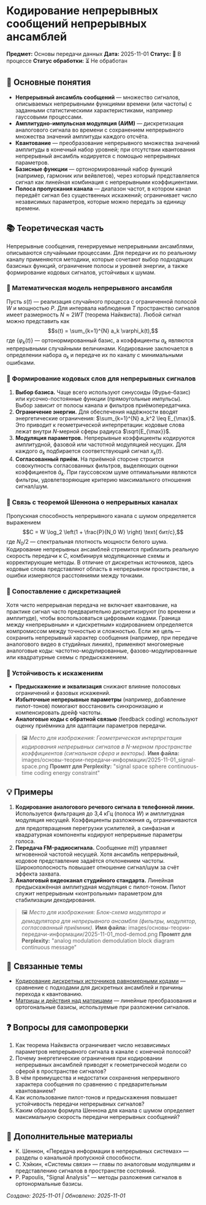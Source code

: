 # Кодирование непрерывных сообщений непрерывных ансамблей

**Предмет:** Основы передачи данных
**Дата:** 2025-11-01
**Статус:** 🔄 В процессе
**Статус обработки:** ⏳ Не обработан

## 🎯 Основные понятия
- **Непрерывный ансамбль сообщений** — множество сигналов, описываемых непрерывными функциями времени (или частоты) с заданными статистическими характеристиками, например гауссовыми процессами.
- **Амплитудно-импульсная модуляция (АИМ)** — дискретизация аналогового сигнала во времени с сохранением непрерывного множества значений амплитуды каждого отсчёта.
- **Квантование** — преобразование непрерывного множества значений амплитуды в конечный набор уровней; при отсутствии квантования непрерывный ансамбль кодируется с помощью непрерывных параметров.
- **Базисные функции** — ортонормированный набор функций (например, гармоник или вейвлетов), через который представляется сигнал как линейная комбинация с непрерывными коэффициентами.
- **Полоса пропускания канала** — диапазон частот, в котором канал передаёт сигнал без существенных искажений; ограничивает число независимых параметров, которые можно передать за единицу времени.

## 📚 Теоретическая часть
Непрерывные сообщения, генерируемые непрерывными ансамблями, описываются случайными процессами. Для передачи их по реальному каналу применяются методики, которые сочетают выбор подходящих базисных функций, ограничение полосы и уровней энергии, а также формирование кодовых сигналов, устойчивых к шумам.

### 🧠 Математическая модель непрерывного ансамбля
Пусть $s(t)$ — реализация случайного процесса с ограниченной полосой $W$ и мощностью $P$. Для интервала наблюдения $T$ пространство сигналов имеет размерность $N \approx 2WT$ (теорема Найквиста). Любой сигнал можно представить как
$$s(t) = \sum_{k=1}^{N} a_k \varphi_k(t),$$
где $\{\varphi_k(t)\}$ — ортонормированный базис, а коэффициенты $a_k$ являются непрерывными случайными величинами. Кодирование заключается в определении набора $a_k$ и передаче их по каналу с минимальными ошибками.

### 📡 Формирование кодовых слов для непрерывных сигналов
1. **Выбор базиса.** Чаще всего используют синусоиды (Фурье-базис) или кусочно-постоянные функции (прямоугольные импульсы). Выбор зависит от полосы канала и фильтров приёмопередатчика.
2. **Ограничение энергии.** Для обеспечения надёжности вводят энергетические ограничения: $\sum_{k=1}^{N} a_k^2 \leq E_{\max}$. Это приводит к геометрической интерпретации: кодовые слова лежат внутри $N$-мерной сферы радиуса $\sqrt{E_{\max}}$.
3. **Модуляция параметров.** Непрерывные коэффициенты кодируются амплитудной, фазовой или частотной модуляцией несущих. Для каждого $a_k$ подбирается соответствующий сигнал $x_k(t)$.
4. **Согласованный приём.** На приёмной стороне строится совокупность согласованных фильтров, выделяющих оценки коэффициентов $\hat{a}_k$. При гауссовском шуме оптимальными являются фильтры, удовлетворяющие критерию максимального отношения сигнал/шум.

### 🔐 Связь с теоремой Шеннона о непрерывных каналах
Пропускная способность непрерывного канала с шумом определяется выражением
$$C = W \log_2 \left(1 + \frac{P}{N_0 W} \right) \text{ бит/с},$$
где $N_0/2$ — спектральная плотность мощности белого шума. Кодирование непрерывных ансамблей стремится приблизить реальную скорость передачи к $C$, комбинируя модуляционные схемы и корректирующие методы. В отличие от дискретных источников, здесь кодовые слова представляют область в непрерывном пространстве, а ошибки измеряются расстояниями между точками.

### 🧮 Сопоставление с дискретизацией
Хотя чисто непрерывная передача не включает квантование, на практике сигнал часто предварительно дискретизируют (по времени и амплитуде), чтобы воспользоваться цифровыми кодами. Граница между «непрерывным» и «дискретным» кодированием определяется компромиссом между точностью и сложностью. Если же цель — сохранить непрерывный характер сообщения (например, при передаче аналогового видео в студийных линиях), применяют многомерные аналоговые коды: частотно-модулированные, фазово-модулированные или квадратурные схемы с предыскажением.

### 🧷 Устойчивость к искажениям
- **Предыскажение и эквализация** снижают влияние полосовых ограничений и фазовых искажений.
- **Избыточные непрерывные параметры** (например, добавление пилот-тонов) помогают восстановить синхронизацию и компенсировать дрейф частоты.
- **Аналоговые коды с обратной связью** (feedback coding) используют оценку приёмника для адаптации параметров передачи.

> 🖼️ *Место для изображения: Геометрическая интерпретация кодирования непрерывных сигналов в N-мерном пространстве коэффициентов (сигнальная сфера и векторы).* 
> **Имя файла:** images/основы-теории-передачи-информации/2025-11-01_signal-space.png
> **Промпт для Perplexity:** "signal space sphere continuous-time coding energy constraint"

## 💡 Примеры
1. **Кодирование аналогового речевого сигнала в телефонной линии.** Используется фильтрация до 3,4 кГц (полоса $W$) и амплитудная модуляция несущей. Коэффициенты разложения $a_k$ ограничиваются для предотвращения перегрузки усилителей, а синфазная и квадратурная компоненты кодируют непрерывные параметры голоса.
2. **Передача FM-радиосигнала.** Сообщение $m(t)$ управляет мгновенной частотой несущей. Хотя ансамбль непрерывный, кодовое представление задаётся отклонением частоты. Широкополосность повышает отношение сигнал/шум за счёт эффекта захвата.
3. **Аналоговый видеоканал студийного стандарта.** Линейная предыскажённая амплитудная модуляция с пилот-тоном. Пилот служит непрерывным «контрольным» параметром для стабилизации декодирования.

> 🖼️ *Место для изображения: Блок-схема модулятора и демодулятора для непрерывного ансамбля (фильтры, модулятор, согласованный приёмник).* 
> **Имя файла:** images/основы-теории-передачи-информации/2025-11-01_mod-demod.png
> **Промпт для Perplexity:** "analog modulation demodulation block diagram continuous message"

## 🔗 Связанные темы
- [Кодирование дискретных источников равномерными кодами](./2025-09-27_кодирование-дискретных-источников-равномерными-кодами.md) — сравнение с подходами для дискретных ансамблей и причины перехода к квантованию.
- [Матрицы и действия над матрицами](../../math/2025-09-26_matrices-operations.md) — линейные преобразования и ортогональные базисы, используемые при разложении сигналов.

## ❓ Вопросы для самопроверки
1. Как теорема Найквиста ограничивает число независимых параметров непрерывного сигнала в канале с конечной полосой?
2. Почему энергетические ограничения при кодировании непрерывных ансамблей приводят к геометрической модели со сферой в пространстве сигналов?
3. В чём преимущества и недостатки сохранения непрерывного характера сообщения по сравнению с предварительным квантованием?
4. Как использование пилот-тонов и предыскажения повышает устойчивость передачи непрерывных сигналов?
5. Каким образом формула Шеннона для канала с шумом определяет максимальную скорость передачи непрерывных сообщений?

## 📖 Дополнительные материалы
- К. Шеннон, «Передача информации в непрерывных системах» — разделы о канальной пропускной способности.
- С. Хэйкин, «Системы связи» — главы по аналоговым модуляциям и представлению сигналов в пространстве состояний.
- P. Papoulis, "Signal Analysis" — методы разложения сигналов в ортонормальные базисы.

*Создано: 2025-11-01 | Обновлено: 2025-11-01*
